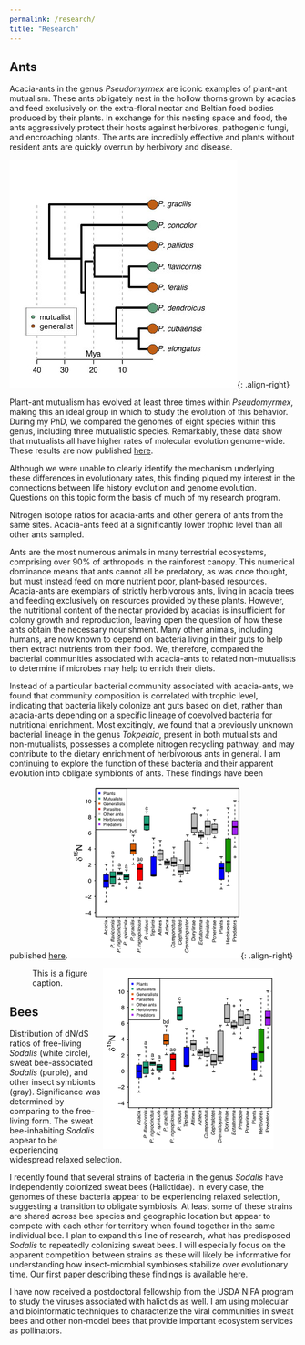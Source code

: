 ```yaml
---
permalink: /research/
title: "Research"
---
```


## Ants
Acacia-ants in the genus *Pseudomyrmex* are iconic examples of plant-ant mutualism. These ants obligately nest in the hollow thorns grown by acacias and feed exclusively on the extra-floral nectar and Beltian food bodies produced by their plants. In exchange for this nesting space and food, the ants aggressively protect their hosts against herbivores, pathogenic fungi, and encroaching plants. The ants are incredibly effective and plants without resident ants are quickly overrun by herbivory and disease.

![image-right](/assets/images/pseudo_time_tree_legend-400x400.jpg){: .align-right}

Plant-ant mutualism has evolved at least three times within *Pseudomyrmex*, making this an ideal group in which to study the evolution of this behavior. During my PhD, we compared the genomes of eight species within this genus, including three mutualistic species. Remarkably, these data show that mutualists all have higher rates of molecular evolution genome-wide. These results are now published [here](http://www.nature.com/articles/ncomms12679).

Although we were unable to clearly identify the mechanism underlying these differences in evolutionary rates, this finding piqued my interest in the connections between life history evolution and genome evolution. Questions on this topic form the basis of much of my research program.

Nitrogen isotope ratios for acacia-ants and other genera of ants from the same sites. Acacia-ants feed at a significantly lower trophic level than all other ants sampled.

Ants are the most numerous animals in many terrestrial ecosystems, comprising over 90% of arthropods in the rainforest canopy. This numerical dominance means that ants cannot all be predatory, as was once thought, but must instead feed on more nutrient poor, plant-based resources. Acacia-ants are exemplars of strictly herbivorous ants, living in acacia trees and feeding exclusively on resources provided by these plants. However, the nutritional content of the nectar provided by acacias is insufficient for colony growth and reproduction, leaving open the question of how these ants obtain the necessary nourishment. Many other animals, including humans, are now known to depend on bacteria living in their guts to help them extract nutrients from their food. We, therefore, compared the bacterial communities associated with acacia-ants to related non-mutualists to determine if microbes may help to enrich their diets.

Instead of a particular bacterial community associated with acacia-ants, we found that community composition is correlated with trophic level, indicating that bacteria likely colonize ant guts based on diet, rather than acacia-ants depending on a specific lineage of coevolved bacteria for nutritional enrichment. Most excitingly, we found that a previously unknown bacterial lineage in the genus *Tokpelaia*, present in both mutualists and non-mutualists, possesses a complete nitrogen recycling pathway, and may contribute to the dietary enrichment of herbivorous ants in general. I am continuing to explore the function of these bacteria and their apparent evolution into obligate symbionts of ants. These findings have been published [here](https://onlinelibrary.wiley.com/doi/abs/10.1111/mec.14834).
![image-right](/assets/images/iso-300.png){: .align-right}

<figure>
  <img src="/assets/images/iso-300.png" alt="this is a placeholder image" align = "right">
  <figcaption>This is a figure caption.</figcaption>
</figure>

## Bees


Distribution of dN/dS ratios of free-living *Sodalis* (white circle), sweat bee-associated *Sodalis* (purple), and other insect symbionts (gray). Significance was determined by comparing to the free-living form. The sweat bee-inhabiting *Sodalis* appear to be experiencing widespread relaxed selection.

I recently found that several strains of bacteria in the genus *Sodalis* have independently colonized sweat bees (Halictidae). In every case, the genomes of these bacteria appear to be experiencing relaxed selection, suggesting a transition to obligate symbiosis. At least some of these strains are shared across bee species and geographic location but appear to compete with each other for territory when found together in the same individual bee. I plan to expand this line of research, what has predisposed *Sodalis* to repeatedly colonizing sweat bees. I will especially focus on the apparent competition between strains as these will likely be informative for understanding how insect-microbial symbioses stabilize over evolutionary time. Our first paper describing these findings is available [here](http://rsos.royalsocietypublishing.org/content/5/7/180369).

I have now received a postdoctoral fellowship from the USDA NIFA program to study the viruses associated with halictids as well. I am using molecular and bioinformatic techniques to characterize the viral communities in sweat bees and other non-model bees that provide important ecosystem services as pollinators.
